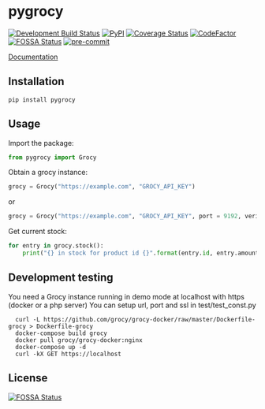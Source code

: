 # pygrocy
[![Development Build Status](https://api.travis-ci.com/SebRut/pygrocy.svg?branch=develop)](https://travis-ci.com/SebRut/pygrocy)
[![PyPI](https://img.shields.io/pypi/v/pygrocy.svg)](https://pypi.org/project/pygrocy/)
[![Coverage Status](https://coveralls.io/repos/github/SebRut/pygrocy/badge.svg?branch=master)](https://coveralls.io/github/SebRut/pygrocy?branch=master)
[![CodeFactor](https://www.codefactor.io/repository/github/sebrut/pygrocy/badge)](https://www.codefactor.io/repository/github/sebrut/pygrocy)
[![FOSSA Status](https://app.fossa.io/api/projects/git%2Bgithub.com%2FSebRut%2Fpygrocy.svg?type=shield)](https://app.fossa.io/projects/git%2Bgithub.com%2FSebRut%2Fpygrocy?ref=badge_shield)
[![pre-commit](https://img.shields.io/badge/pre--commit-enabled-brightgreen?logo=pre-commit&logoColor=white)](https://github.com/pre-commit/pre-commit)

[Documentation](https://sebrut.github.io/pygrocy/)

## Installation

`pip install pygrocy`

## Usage
Import the package: 
```python
from pygrocy import Grocy
```

Obtain a grocy instance:
```python
grocy = Grocy("https://example.com", "GROCY_API_KEY")
```
or
```python
grocy = Grocy("https://example.com", "GROCY_API_KEY", port = 9192, verify_ssl = True)
```

Get current stock:
```python
for entry in grocy.stock():
    print("{} in stock for product id {}".format(entry.id, entry.amount))
```

## Development testing
You need a Grocy instance running in demo mode at localhost with https (docker or a php server)
You can setup url, port and ssl in test/test_const.py

```
  curl -L https://github.com/grocy/grocy-docker/raw/master/Dockerfile-grocy > Dockerfile-grocy
  docker-compose build grocy
  docker pull grocy/grocy-docker:nginx
  docker-compose up -d
  curl -kX GET https://localhost
```

## License
[![FOSSA Status](https://app.fossa.io/api/projects/git%2Bgithub.com%2FSebRut%2Fpygrocy.svg?type=large)](https://app.fossa.io/projects/git%2Bgithub.com%2FSebRut%2Fpygrocy?ref=badge_large)
